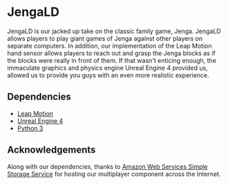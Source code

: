 # JengaLD

JengaLD is our jacked up take on the classic family game, Jenga. JengaLD allows players to play giant games of Jenga against other players on separate computers. In addition, our implementation of the Leap Motion hand sensor allows players to reach out and grasp the Jenga blocks as if the blocks were really in front of them. If that wasn't enticing enough, the immaculate graphics and physics engine Unreal Engine 4 provided us, allowed us to provide you guys with an even more realistic experience.

## Dependencies
* [Leap Motion](https://www.leapmotion.com/)
* [Unreal Engine 4](https://www.unrealengine.com/)
* [Python 3](https://www.python.org/)

## Acknowledgements
Along with our dependencies, thanks to [Amazon Web Services Simple Storage Service](https://aws.amazon.com/s3/) for hosting our multiplayer component across the Internet.
